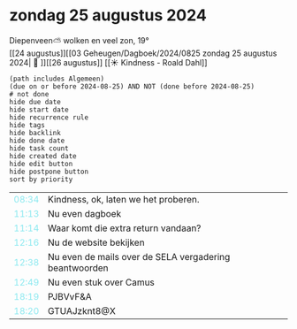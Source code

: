 # zondag 25 augustus 2024

Diepenveen⛅ wolken en veel zon, 19°<br>[[24 augustus]][[03 Geheugen/Dagboek/2024/0825 zondag 25 augustus 2024| 📓 ]][[26 augustus]]
[[☀️ Kindness - Roald Dahl]]
```tasks
(path includes Algemeen)
(due on or before 2024-08-25) AND NOT (done before 2024-08-25)
# not done
hide due date
hide start date
hide recurrence rule
hide tags
hide backlink
hide done date
hide task count
hide created date
hide edit button
hide postpone button 
sort by priority 
```

|                                  |                                                        |
| -------------------------------- | ------------------------------------------------------ |
| <font color=#8be9f0>08:34</font> | Kindness, ok, laten we het proberen.                   |
| <font color=#8be9f0>11:13</font> | Nu even dagboek                                        |
| <font color=#8be9f0>11:14</font> | Waar komt die extra return vandaan?                    |
| <font color=#8be9f0>12:16</font> | Nu de website bekijken                                 |
| <font color=#8be9f0>12:38</font> | Nu even de mails over de SELA vergadering beantwoorden |
| <font color=#8be9f0>12:49</font> | Nu even stuk over Camus                                |
| <font color=#8be9f0>18:19</font> | PJBVvF&A                                               |
| <font color=#8be9f0>18:20</font> | GTUAJzknt8@X                                           |
